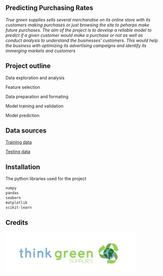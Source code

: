 
## Predicting Purchasing Rates

*True green supplies sells several merchandise on its online store with its customers making purchases or just browsing the site to peharps make future purchases. The aim of the project is to develop a reliable model to predict if a given customer would make a purchase or not as well as conduct analysis to understand the businesses' customers. This would help the business with optimizing its advertising campaigns and identify its immerging markets and customers*



## Project outline

Data exploration and analysis

Feature selection

Data preparation and formating

Model training and validation

Model prediction


## Data sources

[Training data](https://drive.google.com/file/d/1LqO1PtN-NU8ImwLVlEWD4hgJBiePu5Tl/view)

[Testing data](https://drive.google.com/file/d/17BdSbCPl5p96GWeoU52s7BjmWayLWfy8/view)
## Installation

The python libraries used for the project 

```
numpy
pandas
seaborn
matplotlib
scikit-learn
```
    
## Credits
![](https://github.com/jaymax01/predicting-customer-purchases/blob/main/screenshot-nimbusweb.me-2023.09.13-13_07_07.png?raw=true)